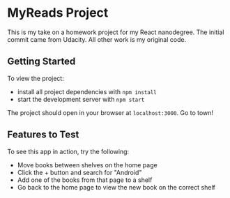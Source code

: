 # MyReads Project

This is my take on a homework project for my React nanodegree. The initial commit came from Udacity. All other work is my original code.

## Getting Started

To view the project:

* install all project dependencies with `npm install`
* start the development server with `npm start`

The project should open in your browser at `localhost:3000`. Go to town!

## Features to Test

To see this app in action, try the following:

* Move books between shelves on the home page
* Click the + button and search for "Android"
* Add one of the books from that page to a shelf
* Go back to the home page to view the new book on the correct shelf
